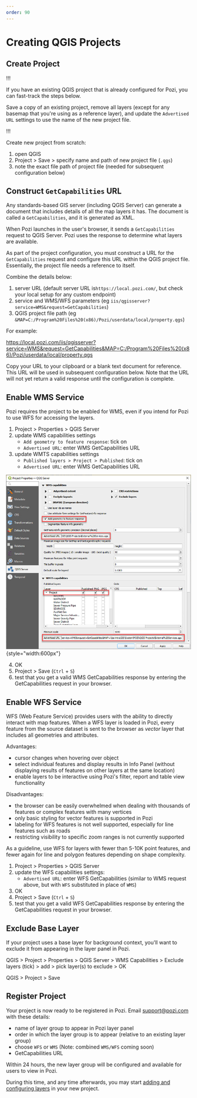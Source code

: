 ```yaml
---
order: 90
---
```


# Creating QGIS Projects

## Create Project

!!!

If you have an existing QGIS project that is already configured for Pozi, you can fast-track the steps below.

Save a copy of an existing project, remove all layers (except for any basemap that you're using as a reference layer), and update the `Advertised URL` settings to use the name of the new project file.

!!!

Create new project from scratch:

1. open QGIS
2. Project > Save > specify name and path of new project file (`.qgs`)
3. note the exact file path of project file (needed for subsequent configuration below)

## Construct `GetCapabilities` URL

Any standards-based GIS server (including QGIS Server) can generate a document that includes details of all the map layers it has. The document is called a `GetCapabilities`, and it is generated as XML.

When Pozi launches in the user's browser, it sends a `GetCapabilities` request to QGIS Server. Pozi uses the response to determine what layers are available.

As part of the project configuration, you must construct a URL for the `GetCapabilities` request and configure this URL within the QGIS project file. Essentially, the project file needs a reference to itself.

Combine the details below:

1. server URL (default server URL is`https://local.pozi.com/`, but check your local setup for any custom endpoint)
2. service and WMS/WFS parameters (eg `iis/qgisserver?service=WMS&request=GetCapabilities`)
3. QGIS project file path (eg `&MAP=C:/Program%20Files%20(x86)/Pozi/userdata/local/property.qgs`)

For example:

https://local.pozi.com/iis/qgisserver?service=WMS&request=GetCapabilities&MAP=C:/Program%20Files%20(x86)/Pozi/userdata/local/property.qgs

Copy your URL to your clipboard or a blank text document for reference. This URL will be used in subsequent configuration below. Note that the URL will not yet return a valid response until the configuration is complete.

## Enable WMS Service

Pozi requires the project to be enabled for WMS, even if you intend for Pozi to use WFS for accessing the layers.

1. Project > Properties > QGIS Server
2. update WMS capabilities settings
   * `Add geometry to feature response`: tick on
   * `Advertised URL`: enter WMS GetCapabilities URL
3. update WMTS capabilities settings
   * `Published layers > Project > Published`: tick on
   * `Advertised URL`: enter WMS GetCapabilities URL

![QGIS Project Properties WMS Configuration](./img/qgis-project-properties-wms-configuration.png){style="width:600px"}

4. OK
5. Project > Save  (`Ctrl` + `S`)
6. test that you get a valid WMS GetCapabilities response by entering the GetCapabilities request in your browser. 

## Enable WFS Service

WFS (Web Feature Service) provides users with the ability to directly interact with map features. When a WFS layer is loaded in Pozi, every feature from the source dataset is sent to the browser as *vector* layer that includes all geometries and attributes.

Advantages:

* cursor changes when hovering over object
* select individual features and display results in Info Panel (without displaying results of features on other layers at the same location)
* enable layers to be interactive using Pozi's filter, report and table view functionality

Disadvantages:

* the browser can be easily overwhelmed when dealing with thousands of features or complex features with many vertices
* only basic styling for vector features is supported in Pozi
* labeling for WFS features is not well supported, especially for line features such as roads
* restricting visibility to specific zoom ranges is not currently supported

As a guideline, use WFS for layers with fewer than 5-10K point features, and fewer again for line and polygon features depending on shape complexity.

1. Project > Properties > QGIS Server
2. update the WFS capabilities settings:
   * `Advertised URL`: enter WFS GetCapabilities (similar to WMS request above, but with `WFS` substituted in place of `WMS`)
3. OK
4. Project > Save (`Ctrl` + `S`)
5. test that you get a valid WFS GetCapabilities response by entering the GetCapabilities request in your browser.

## Exclude Base Layer

If your project uses a base layer for background context, you'll want to exclude it from appearing in the layer panel in Pozi.

QGIS > Project > Properties > QGIS Server > WMS Capabilities > Exclude layers (tick) > add > pick layer(s) to exclude > OK

QGIS > Project > Save

## Register Project

Your project is now ready to be registered in Pozi. Email support@pozi.com with these details:

* name of layer group to appear in Pozi layer panel
* order in which the layer group is to appear (relative to an existing layer group)
* choose `WFS` or `WMS` (Note: combined `WMS/WFS` coming soon)
* GetCapabilities URL

Within 24 hours, the new layer group will be configured and available for users to view in Pozi.

During this time, and any time afterwards, you may start [adding and configuring layers](/administrator-guide/qgis/managing-layers-in-qgis/) in your new project.
